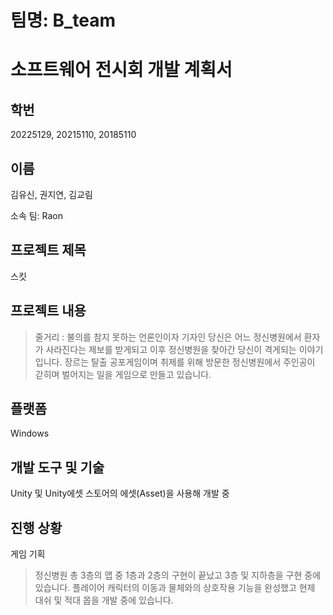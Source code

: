 # 팀명: B_team

소프트웨어 전시회 개발 계획서  
==========================

학번
----
20225129, 20215110, 20185110

이름
----
김유신, 권지연, 김교림

소속 팀: Raon

프로젝트 제목
----
스킷

프로젝트 내용
----
> 줄거리 : 불의를 참지 못하는 언론인이자 기자인 당신은 어느 정신병원에서 환자가 사라진다는 제보를 받게되고 이후 정신병원을 찾아간 당신이 격게되는 이야기 입니다.
> 장르는 탈출 공포게임이며 취제를 위해 방문한 정신병원에서 주인공이 갇히며 벌어지는 일을 게임으로 만들고 있습니다.

플랫폼
----
Windows

개발 도구 및 기술 
----------------
Unity 및 Unity에셋 스토어의 에셋(Asset)을 사용해 개발 중

진행 상황
--------
게임 기획

> 정신병원 총 3층의 맵 중 1층과 2층의 구현이 끝났고 3층 및 지하층을 구현 중에 있습니다.
> 플레이어 캐릭터의 이동과 물체와의 상호작용 기능을 완성했고 현제 대쉬 및 적대 몹을 개발 중에 있습니다.

